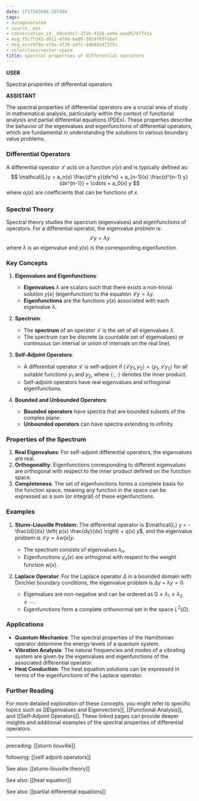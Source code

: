 ```yaml
---
date: 1717502606.267484
tags:
- autogenerated
- source__oai
- conversation_id__60ce3dc7-371b-4158-aede-eea05747743a
- msg_f5c7fd43-d911-478d-be80-3924f037abaf
- msg_ecce9f8e-ef8a-4f36-a4fc-4db682473f5c
- colorclass/vector-space
title: spectral properties of differential operators
---
```


**USER**

Spectral properties of differential operators


**ASSISTANT**

The spectral properties of differential operators are a crucial area of study in mathematical analysis, particularly within the context of functional analysis and partial differential equations (PDEs). These properties describe the behavior of the eigenvalues and eigenfunctions of differential operators, which are fundamental in understanding the solutions to various boundary value problems. 

### Differential Operators

A differential operator $\mathcal{L}$ acts on a function $y(x)$ and is typically defined as:
$$
\mathcal{L}y = a_n(x) \frac{d^n y}{dx^n} + a_{n-1}(x) \frac{d^{n-1} y}{dx^{n-1}} + \cdots + a_0(x) y
$$
where $a_i(x)$ are coefficients that can be functions of $x$.

### Spectral Theory

Spectral theory studies the spectrum (eigenvalues) and eigenfunctions of operators. For a differential operator, the eigenvalue problem is:
$$
\mathcal{L} y = \lambda y
$$
where $\lambda$ is an eigenvalue and $y(x)$ is the corresponding eigenfunction.

### Key Concepts

1. **Eigenvalues and Eigenfunctions**:
   - **Eigenvalues** $\lambda$ are scalars such that there exists a non-trivial solution $y(x)$ (eigenfunction) to the equation $\mathcal{L} y = \lambda y$.
   - **Eigenfunctions** are the functions $y(x)$ associated with each eigenvalue $\lambda$.

2. **Spectrum**:
   - The **spectrum** of an operator $\mathcal{L}$ is the set of all eigenvalues $\lambda$.
   - The spectrum can be discrete (a countable set of eigenvalues) or continuous (an interval or union of intervals on the real line).

3. **Self-Adjoint Operators**:
   - A differential operator $\mathcal{L}$ is self-adjoint if $\langle \mathcal{L} y_1, y_2 \rangle = \langle y_1, \mathcal{L} y_2 \rangle$ for all suitable functions $y_1$ and $y_2$, where $\langle \cdot, \cdot \rangle$ denotes the inner product.
   - Self-adjoint operators have real eigenvalues and orthogonal eigenfunctions.

4. **Bounded and Unbounded Operators**:
   - **Bounded operators** have spectra that are bounded subsets of the complex plane.
   - **Unbounded operators** can have spectra extending to infinity.

### Properties of the Spectrum

1. **Real Eigenvalues**: For self-adjoint differential operators, the eigenvalues are real.
2. **Orthogonality**: Eigenfunctions corresponding to different eigenvalues are orthogonal with respect to the inner product defined on the function space.
3. **Completeness**: The set of eigenfunctions forms a complete basis for the function space, meaning any function in the space can be expressed as a sum (or integral) of these eigenfunctions.

### Examples

1. **Sturm-Liouville Problem**:
   The differential operator is $\mathcal{L} y = -\frac{d}{dx} \left( p(x) \frac{dy}{dx} \right) + q(x) y$, and the eigenvalue problem is $\mathcal{L} y = \lambda w(x) y$.
   
   - The spectrum consists of eigenvalues $\lambda_n$.
   - Eigenfunctions $y_n(x)$ are orthogonal with respect to the weight function $w(x)$.

2. **Laplace Operator**:
   For the Laplace operator $\Delta$ in a bounded domain with Dirichlet boundary conditions, the eigenvalue problem is $\Delta y + \lambda y = 0$.
   
   - Eigenvalues are non-negative and can be ordered as $0 \leq \lambda_1 \leq \lambda_2 \leq \cdots$.
   - Eigenfunctions form a complete orthonormal set in the space $L^2(\Omega)$.

### Applications

- **Quantum Mechanics**: The spectral properties of the Hamiltonian operator determine the energy levels of a quantum system.
- **Vibration Analysis**: The natural frequencies and modes of a vibrating system are given by the eigenvalues and eigenfunctions of the associated differential operator.
- **Heat Conduction**: The heat equation solutions can be expressed in terms of the eigenfunctions of the Laplace operator.

### Further Reading

For more detailed exploration of these concepts, you might refer to specific topics such as [[Eigenvalues and Eigenvectors]], [[Functional Analysis]], and [[Self-Adjoint Operators]]. These linked pages can provide deeper insights and additional examples of the spectral properties of differential operators.


---

preceding: [[sturm liouville]]  


following: [[self adjoint operators]]

See also: [[sturm-liouville theory]]


See also: [[heat equation]]


See also: [[partial differential equations]]